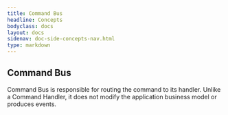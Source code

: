 ```yaml
---
title: Command Bus
headline: Concepts
bodyclass: docs
layout: docs
sidenav: doc-side-concepts-nav.html
type: markdown
---
```

<h2 class="top">Command Bus</h2> 

Command Bus is responsible for routing the command to its handler. Unlike a Command Handler, it does not modify the application business model or produces events.